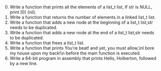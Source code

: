 0. Write a function that prints all the elements of a list_t list, If str is NULL, print [0] (nil).
1. Write a function that returns the number of elements in a linked list_t list.
2. Write a function that adds a new node at the beginning of a list_t list,str needs to be duplicated.
3. Write a function that adds a new node at the end of a list_t list,str needs to be duplicated.
4. Write a function that frees a list_t list.
5. Write a function that prints You're beat! and yet, you must allow,\nI bore my house upon my back!\n before the main function is executed.
6. Write a 64-bit program in assembly that prints Hello, Holberton, followed by a new line.
